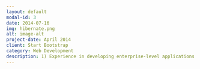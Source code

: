 ```yaml
---
layout: default
modal-id: 3
date: 2014-07-16
img: hibernate.png
alt: image-alt
project-date: April 2014
client: Start Bootstrap
category: Web Development
description: 1) Experience in developing enterprise-level applications using Java and Spring Boot.<br> 2) Experience in building RESTful web services and microservices using Spring Boot, Spring MVC, and Spring Data.<br> 3) Familiarity with front-end technologies such as HTML, CSS and Thymeleaf.<br> 4) Collaborated with a team of developers using Git and JIRA for version control and issue tracking.
---
```


